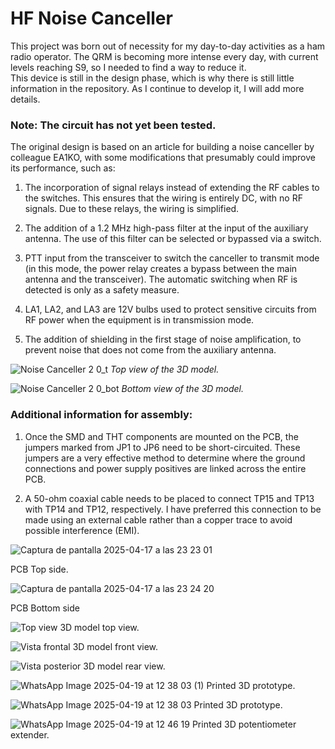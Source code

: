 # HF Noise Canceller

This project was born out of necessity for my day-to-day activities as a ham radio operator. The QRM is becoming more intense every day, with current levels reaching S9, so I needed to find a way to reduce it.  
This device is still in the design phase, which is why there is still little information in the repository. As I continue to develop it, I will add more details.

### Note: The circuit has not yet been tested.

The original design is based on an article for building a noise canceller by colleague EA1KO, with some modifications that presumably could improve its performance, such as:

1. The incorporation of signal relays instead of extending the RF cables to the switches. This ensures that the wiring is entirely DC, with no RF signals. Due to these relays, the wiring is simplified.

2. The addition of a 1.2 MHz high-pass filter at the input of the auxiliary antenna. The use of this filter can be selected or bypassed via a switch.

3. PTT input from the transceiver to switch the canceller to transmit mode (in this mode, the power relay creates a bypass between the main antenna and the transceiver). The automatic switching when RF is detected is only as a safety measure.

4. LA1, LA2, and LA3 are 12V bulbs used to protect sensitive circuits from RF power when the equipment is in transmission mode.

5. The addition of shielding in the first stage of noise amplification, to prevent noise that does not come from the auxiliary antenna.

![Noise Canceller 2 0_t](https://github.com/user-attachments/assets/b486abe7-adf7-47c5-9f1a-07e7165e1199)
_Top view of the 3D model._

![Noise Canceller 2 0_bot](https://github.com/user-attachments/assets/756db7bb-3946-4b37-99b8-ee39da5b0230)
_Bottom view of the 3D model._

### Additional information for assembly:  

1. Once the SMD and THT components are mounted on the PCB, the jumpers marked from JP1 to JP6 need to be short-circuited. These jumpers are a very effective method to determine where the ground connections and power supply positives are linked across the entire PCB.

2. A 50-ohm coaxial cable needs to be placed to connect TP15 and TP13 with TP14 and TP12, respectively. I have preferred this connection to be made using an external cable rather than a copper trace to avoid possible interference (EMI).


![Captura de pantalla 2025-04-17 a las 23 23 01](https://github.com/user-attachments/assets/1a49ffe5-d395-461c-a5b6-a19b20405de1)

PCB Top side.

![Captura de pantalla 2025-04-17 a las 23 24 20](https://github.com/user-attachments/assets/e434a091-9910-40a2-8e50-645857a5ab62)

PCB Bottom side

![Top view](https://github.com/user-attachments/assets/2d5949b0-e422-4094-8667-19631c2b7dad)
3D model top view.

![Vista frontal](https://github.com/user-attachments/assets/c245ac68-4a6e-4d55-a854-13174ce48cfc)
3D model front view.

![Vista posterior](https://github.com/user-attachments/assets/3474e85c-5287-4a3d-beca-17526e29907a)
3D model rear view.

![WhatsApp Image 2025-04-19 at 12 38 03 (1)](https://github.com/user-attachments/assets/429607b1-1403-4ede-8dad-e9d45be53317)
Printed 3D prototype.

![WhatsApp Image 2025-04-19 at 12 38 03](https://github.com/user-attachments/assets/da657c5f-2422-41de-9493-b453be430c18)
Printed 3D prototype.

![WhatsApp Image 2025-04-19 at 12 46 19](https://github.com/user-attachments/assets/e1356482-de30-4050-a8a0-3755f47c0f55)
Printed 3D potentiometer extender.


